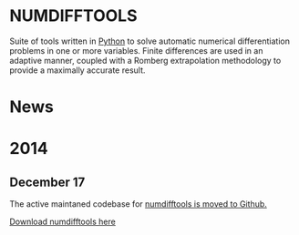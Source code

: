 # NUMDIFFTOOLS #
Suite of tools written in [Python](http://www.python.org) to solve automatic numerical differentiation
problems in one or more variables. Finite differences are used in an adaptive manner, coupled with a Romberg extrapolation methodology to provide a maximally accurate result.


# News #
# 2014 #
## December 17 ##
The active maintaned codebase for
[numdifftools is moved to Github.](https://github.com/pbrod/numdifftools)

[Download numdifftools here](http://pypi.python.org/pypi/Numdifftools)

